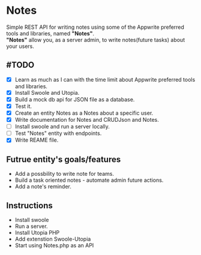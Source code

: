 # Notes
Simple REST API for writing notes using some of the Appwrite preferred tools and libraries, named **"Notes"**.<br/>
**"Notes"** allow you, as a server admin, to write notes(future tasks) about your users. 



## #TODO
 - [x] Learn as much as I can with the time limit about Appwrite preferred tools and libraries.
 - [x] Install Swoole and Utopia.
 - [x] Build a mock db api for JSON file as a database.
 - [x] Test it.
 - [x] Create an entity Notes as a Notes about a specific user.
 - [x] Write documentation for Notes and CRUDJson and Notes.
 - [ ] Install swoole and run a server locally.
 - [ ] Test "Notes" entity with endpoints.
 - [x] Write REAME file.
 
 ## Futrue entity's goals/features
  * Add a possbility to write note for teams.
  * Build a task oriented notes - automate admin future actions.
  * Add a note's reminder.
  
 
 ## Instructions 
  * Install swoole
  * Run a server.
  * Install Utopia PHP
  * Add extenstion Swoole-Utopia
  * Start using Notes.php as an API 
 
 
 
 
